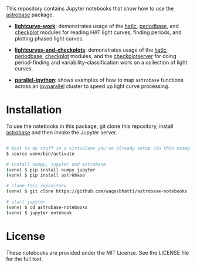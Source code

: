 This repository contains Jupyter notebooks that show how to use the
[astrobase](https://github.com/waqasbhatti/astrobase) package.

- **[lightcurve-work](lightcurve-work.ipynb)**: demonstrates usage of
    the [hatlc](https://github.com/waqasbhatti/astrobase/hatlc.py), [periodbase](https://github.com/waqasbhatti/astrobase/periodbase), and
    [checkplot](https://github.com/waqasbhatti/astrobase/checkplot.py) modules for reading HAT light curves,
    finding periods, and plotting phased light curves.

- **[lightcurves-and-checkplots](lightcurves-and-checkplots.ipynb)**:
    demonstrates usage of the [hatlc](https://github.com/waqasbhatti/astrobase/hatlc.py),
    [periodbase](https://github.com/waqasbhatti/astrobase/periodbase), [checkplot](https://github.com/waqasbhatti/astrobase/checkplot.py)
    modules, and the [checkplotserver](https://github.com/waqasbhatti/astrobase/checkplotserver.py) for doing
    period-finding and variability-classification work on a collection of light
    curves.

- **[parallel-ipython](parallel-ipython.ipynb)**: shows examples of
    how to map `astrobase` functions across an
    [ipyparallel](http://ipyparallel.readthedocs.io/en/stable/) cluster to speed
    up light curve processing.

# Installation

To use the notebooks in this package, git clone this repository, install
[astrobase](https://pypi.python.org/pypi/astrobase) and then invoke the Jupyter
server.

```bash

# best to do stuff in a virtualenv you've already setup (in this example: venv)
$ source venv/bin/activate

# install numpy, jupyter and astrobase
(venv) $ pip install numpy jupyter
(venv) $ pip install astrobase

# clone this repository
(venv) $ git clone https://github.com/waqasbhatti/astrobase-notebooks

# start jupyter
(venv) $ cd astrobase-notebooks
(venv) $ jupyter notebook
```

# License

These notebooks are provided under the MIT License. See the LICENSE file for
the full text.
